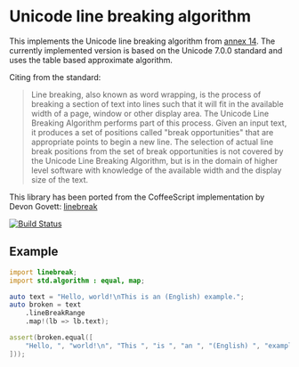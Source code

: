 Unicode line breaking algorithm
===============================

This implements the Unicode line breaking algorithm from
[annex 14](http://www.unicode.org/reports/tr14/). The currently implemented
version is based on the Unicode 7.0.0 standard and uses the table based
approximate algorithm.

Citing from the standard:

> Line breaking, also known as word wrapping, is the process of breaking a
> section of text into lines such that it will fit in the available width of a
> page, window or other display area. The Unicode Line Breaking Algorithm
> performs part of this process. Given an input text, it produces a set of
> positions called "break opportunities" that are appropriate points to begin a
> new line. The selection of actual line break positions from the set of break
> opportunities is not covered by the Unicode Line Breaking Algorithm, but is in
> the domain of higher level software with knowledge of the available width and
> the display size of the text.

This library has been ported from the CoffeeScript implementation by
Devon Govett: [linebreak](https://github.com/devongovett/linebreak)

[![Build Status](https://travis-ci.org/s-ludwig/linebreak.svg?branch=master)](https://travis-ci.org/s-ludwig/linebreak)


Example
-------

```D
import linebreak;
import std.algorithm : equal, map;

auto text = "Hello, world!\nThis is an (English) example.";
auto broken = text
	.lineBreakRange
	.map!(lb => lb.text);

assert(broken.equal([
	"Hello, ", "world!\n", "This ", "is ", "an ", "(English) ", "example."
]));
```
